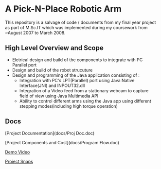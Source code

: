 # A Pick-N-Place Robotic Arm

This repository is a salvage of code / documents from my final year project as part of M.Sc.IT which was implemented during my coursework from ~August 2007 to March 2008.

## High Level Overview and Scope
* Eletrical design and build of the components to integrate with PC Parallel port
* Design and build of the robot strucuture 
* Design and programming of the Java application consisting of :
  * Integration with PC's LPT(Parallel) port using Java Native Interface(JNI) and INPOUT32.dll
  * Integration of a Video feed from a stationary webcam to capture field of view using Java Multimedia API
  * Ability to control different arms using the Java app using different stepping modes(including high torque operation)

## Docs

[Project Documentation](docs/Proj Doc.doc)

[Project Components and Cost](docs/Program Flow.doc)

[Demo Video](https://youtu.be/uRIp50oaYRo)

[Project Snaps](https://photos.app.goo.gl/iugwYPE4wSXWpRzH9)

